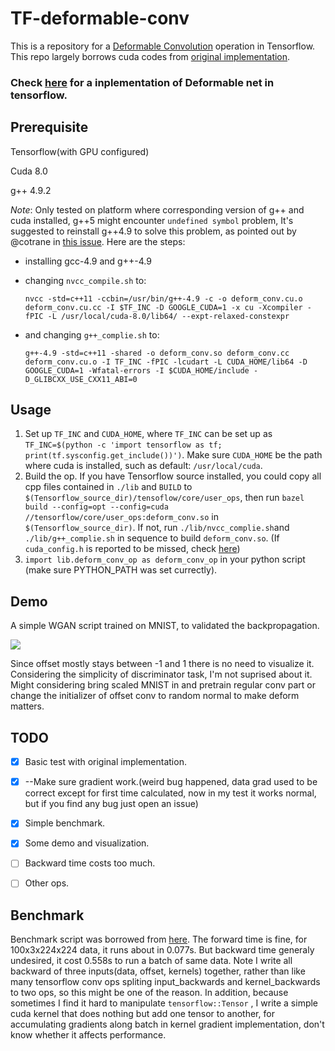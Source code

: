 # TF-deformable-conv

This is a repository for a [Deformable Convolution](https://arxiv.org/abs/1703.06211) operation in Tensorflow. This repo largely borrows cuda codes from [original implementation](https://github.com/msracver/Deformable-ConvNets).

### Check [here](https://github.com/Zardinality/TF_Deformable_Net) for a inplementation of Deformable net in tensorflow.

## Prerequisite

Tensorflow(with GPU configured)

Cuda 8.0

g++ 4.9.2

*Note*: Only tested on platform where corresponding version of g++ and cuda installed, g++5 might encounter `undefined symbol` problem, It's suggested to reinstall g++4.9 to solve this problem, as pointed out by @cotrane in [this issue](https://github.com/Zardinality/TF-deformable-conv/issues/1). Here are the steps:

- installing gcc-4.9 and g++-4.9

- changing `nvcc_compile.sh` to:

  ```shell
  nvcc -std=c++11 -ccbin=/usr/bin/g++-4.9 -c -o deform_conv.cu.o deform_conv.cu.cc -I $TF_INC -D GOOGLE_CUDA=1 -x cu -Xcompiler -fPIC -L /usr/local/cuda-8.0/lib64/ --expt-relaxed-constexpr
  ```

- and changing `g++_complie.sh` to:

  ```shell
  g++-4.9 -std=c++11 -shared -o deform_conv.so deform_conv.cc deform_conv.cu.o -I TF_INC -fPIC -lcudart -L CUDA_HOME/lib64 -D GOOGLE_CUDA=1 -Wfatal-errors -I $CUDA_HOME/include -D_GLIBCXX_USE_CXX11_ABI=0
  ```

## Usage

1. Set up `TF_INC` and `CUDA_HOME`, where `TF_INC` can be set up as  `TF_INC=$(python -c 'import tensorflow as tf; print(tf.sysconfig.get_include())')`. Make sure `CUDA_HOME` be the path where cuda is installed, such as default: `/usr/local/cuda`.
2. Build the op. If you have Tensorflow source installed, you could copy all cpp files contained in `./lib` and `BUILD` to `$(Tensorflow_source_dir)/tensoflow/core/user_ops`, then run `bazel build --config=opt --config=cuda //tensorflow/core/user_ops:deform_conv.so` in  `$(Tensorflow_source_dir)`. If not, run `./lib/nvcc_complie.sh`and `./lib/g++_complie.sh` in sequence to build `deform_conv.so`. (If `cuda_config.h` is reported to be missed, check [here](https://github.com/Zardinality/TF-deformable-conv/issues/1))
3. `import lib.deform_conv_op as deform_conv_op` in your python script (make sure PYTHON_PATH was set currectly).


## Demo

A simple WGAN script trained on MNIST, to validated the backpropagation.

![](https://ws4.sinaimg.cn/large/006tKfTcgy1fgspsomt2xj30da0d1abl.jpg)

Since offset mostly stays between -1 and 1 there is no need to visualize it. Considering the simplicity of discriminator task, I'm not suprised about it. Might considering bring scaled MNIST in and pretrain regular conv part or change the initializer of offset conv to random normal to make deform matters.

## TODO

- [x] Basic test with original implementation.
- [x] --Make sure gradient work.(weird bug happened, data grad used to be correct except for first time calculated, now in my test it works normal, but if you find any bug just open an issue)
- [x] Simple benchmark.


- [x] Some demo and visualization.
- [ ] Backward time costs too much.
- [ ] Other ops.

## Benchmark

Benchmark script was borrowed from [here](https://github.com/soumith/convnet-benchmarks/blob/master/tensorflow/benchmark_alexnet.py). The forward time is fine, for 100x3x224x224 data, it runs about in 0.077s. But backward time generaly undesired, it cost 0.558s to run a batch of same data. Note I write all backward of three inputs(data, offset, kernels) together, rather than like many tensorflow conv ops spliting input_backwards and kernel_backwards to two ops, so this might be one of the reason. In addition, because  sometimes I find it hard to manipulate `tensorflow::Tensor` , I write a simple cuda kernel that does nothing but add one tensor to another, for accumulating gradients along batch in kernel gradient implementation, don't know whether it affects performance.